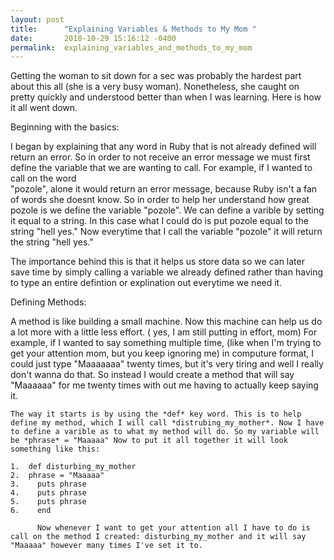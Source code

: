 ```yaml
---
layout: post
title:      "Explaining Variables & Methods to My Mom "
date:       2018-10-29 15:16:12 -0400
permalink:  explaining_variables_and_methods_to_my_mom
---
```



   Getting the woman to sit down for a sec was probably the hardest part about this all (she is a very busy woman). Nonetheless, she caught on pretty quickly and understood better than when I was learning. Here is how it all went down. 

  Beginning with the basics: 

 I began by explaining that any word in Ruby that is not already defined will return an error. So in order to not receive an error message we must first define the variable that we are wanting to call. For example, if I wanted to call on the word  
	 "pozole", alone it would return an error message, because Ruby isn't a fan of words she doesnt know. So in order to help her understand how great pozole is we define the variable "pozole". We can define a varible by setting it equal to a string. In this case what I could do is put pozole equal to the string "hell yes." Now everytime that I call the variable "pozole" it will return the string "hell yes." 
	 
The importance behind this is that it helps us store data so we can later save time by simply calling a variable we already defined rather than having to type an entire defintion or explination out everytime we need it. 


Defining Methods: 

A method is like building a small machine. Now this machine can help us do a lot more with a little less effort. ( yes, I am still putting in effort, mom)  For example, if I wanted to say something multiple time, (like when I'm trying to get your attention mom, but you keep ignoring me) in computure format, I could just type "Maaaaaaa" twenty times, but it's very tiring and well I really don't wanna do that. So instead I would create a method that will say "Maaaaaa" for me twenty times with out me having to actually keep saying it.
	
	The way it starts is by using the *def* key word. This is to help define my method, which I will call *distrubing_my_mother*. Now I have to define a varible as to what my method will do. So my variable will be *phrase* = "Maaaaa" Now to put it all together it will look something like this: 

```
1.  def disturbing_my_mother
2.  phrase = "Maaaaa"
3.    puts phrase 
4.    puts phrase
5.    puts phrase
6.    end 
```

          Now whenever I want to get your attention all I have to do is call on the method I created: disturbing_my_mother and it will say "Maaaaa" however many times I've set it to. 
			




